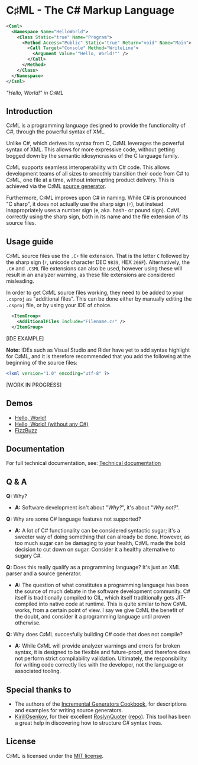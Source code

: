 ﻿# C♯ML - The C# Markup Language

```xml
<Csml>
  <Namespace Name="HelloWorld">
    <Class Static="true" Name="Program">
      <Method Access="Public" Static="true" Return="void" Name="Main">
        <Call Target="Console" Method="WriteLine">
          <Argument Value='"Hello, World!"' />
        </Call>
      </Method>
    </Class>
  </Namespace>
</Csml>
```

*"Hello, World!" in C♯ML*

## Introduction

C♯ML is a programming language designed to provide the functionality of C#, through the powerful syntax of XML.

Unlike C#, which derives its syntax from C, C♯ML leverages the powerful syntax of XML. This allows for more expressive code, without getting bogged down by the semantic idiosyncrasies of the C language family.

C♯ML supports seamless interoperability with C# code. This allows development teams of all sizes to smoothly transition their code from C# to C♯ML, one file at a time, without interrupting product delivery. This is achieved via the C♯ML [source generator](https://devblogs.microsoft.com/dotnet/introducing-c-source-generators/).

Furthermore, C♯ML improves upon C# in naming. While C# is pronounced "C sharp", it does not actually use the sharp sign (`♯`), but instead inappropriately uses a number sign (`#`, aka. hash- or pound sign). C♯ML correctly using the sharp sign, both in its name and the file extension of its source files.

## Usage guide

C♯ML source files use the `.C♯` file extension. That is the letter `C` followed by the sharp sign (`♯`, unicode character DEC `9839`, HEX `266F`). Alternatively, the `.C#` and `.CSML` file extensions can also be used, however using these will result in an analyzer warning, as these file extensions are considered misleading.

In order to get C♯ML source files working, they need to be added to your `.csproj` as "additional files". This can be done either by manually editing the `.csproj` file, or by using your IDE of choice.

```xml
  <ItemGroup>
    <AdditionalFiles Include="Filename.c♯" />
  </ItemGroup>
```

[IDE EXAMPLE]

**Note:** IDEs such as Visual Studio and Rider have yet to add syntax highlight for C♯ML, and it is therefore recommended that you add the following at the beginning of the source files:

```xml
<?xml version="1.0" encoding="utf-8" ?>
```

[WORK IN PROGRESS]

## Demos

- [Hello, World!](./demos/HelloWorld/HelloWorld.c♯)
- [Hello, World! (without any C#)](./demos/HelloWorldWithoutCSharp/Program.c♯)
- [FizzBuzz](./demos/FizzBuzz/FizzBuzz.c♯)

## Documentation

For full technical documentation, see: [Technical documentation](./documentation/README.md)

## Q & A

**Q:** Why?

- **A:** Software development isn't about "*Why?*", it's about "*Why not?*".

**Q:** Why are some C# language features not supported?

- **A:** A lot of C# functionality can be considered syntactic sugar; it's a sweeter way of doing something that can already be done. However, as too much sugar can be damaging to your health, C♯ML made the bold decision to cut down on sugar. Consider it a healthy alternative to sugary C#.

**Q:** Does this really qualify as a programming language? It's just an XML parser and a source generator.

- **A:** The question of what constitutes a programming language has been the source of much debate in the software development community. C# itself is traditionally compiled to CIL, which itself traditionally gets JIT-compiled into native code at runtime. This is quite similar to how C♯ML works, from a certain point of view. I say we give C♯ML the benefit of the doubt, and consider it a programming language until proven otherwise.

**Q:** Why does C♯ML succesfully building C# code that does not compile?

- **A:** While C♯ML will provide analyzer warnings and errors for broken syntax, it is designed to be flexible and future-proof, and therefore does not perform strict compilability validation. Ultimately, the responsibility for writing code correctly lies with the developer, not the language or associated tooling.

## Special thanks to

- The authors of the [Incremental Generators Cookbook](https://github.com/dotnet/roslyn/blob/main/docs/features/incremental-generators.cookbook.md), for descriptions and examples for writing source generators.
- [KirillOsenkov](https://github.com/KirillOsenkov), for their excellent [RoslynQuoter](https://roslynquoter.azurewebsites.net/) ([repo](https://github.com/KirillOsenkov/RoslynQuoter)). This tool has been a great help in discovering how to structure C# syntax trees.

## License

C♯ML is licensed under the [MIT license](/LICENSE).
